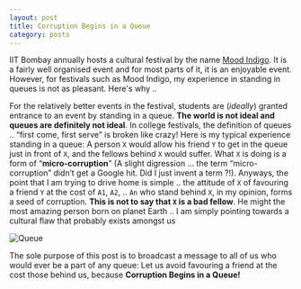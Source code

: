 ```yaml
---
layout: post
title: Corruption Begins in a Queue
category: posts
---
```

IIT Bombay annually hosts a cultural festival by the name [Mood Indigo](http://moodi.org). It is a fairly well organised event and for most parts of it, it is an enjoyable event. However, for festivals such as Mood Indigo, my experience in standing in queues is not as pleasant. Here's why ..

For the relatively better events in the festival, students are (*ideally*) granted entrance to an event by standing in a queue. **The world is not ideal and queues are definitely not ideal**. In college festivals, the definition of queues .. “first come, first serve” is broken like crazy! Here is my typical experience standing in a queue: A person `X` would allow his friend `Y` to get in the queue just in front of `X`, and the fellows behind `X` would suffer. What `X` is doing is a form of “**micro-corruption**” (A slight digression … the term “micro-corruption” didn’t get a Google hit. Did I just invent a term ?!). Anyways, the point that I am trying to drive home is simple .. the attitude of `X` of favouring a friend `Y` at the cost of `A1`, `A2`, .. `An` who stand behind `X`, in my opinion, forms a seed of corruption. **This is not to say that `X` is a bad fellow**. He might the most amazing person born on planet Earth .. I am simply pointing towards a cultural flaw that probably exists amongst us

![Queue]({{site.url}}/img/corruption-begins-in-a-queue.png)

The sole purpose of this post is to broadcast a message to all of us who would ever be a part of any queue: Let us avoid favouring a friend at the cost those behind us, because **Corruption Begins in a Queue!**
